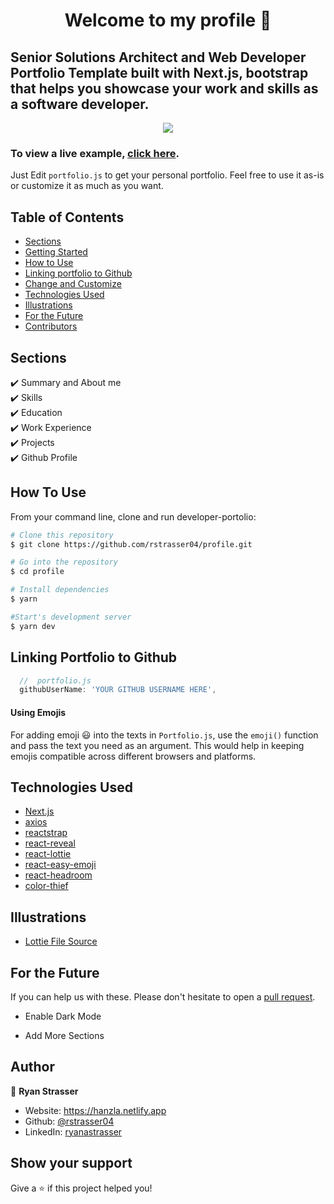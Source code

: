 <h1 align="center">Welcome to my profile 👋</h1>

## Senior Solutions Architect and Web Developer Portfolio Template built with Next.js, bootstrap that helps you showcase your work and skills as a software developer.

<p align="center">
  <kbd>
    <img src="https://user-images.githubusercontent.com/69007424/169091615-45ce7c3b-0b19-4d27-b10c-b093ee60e5ae.png"></img>
  </kbd>
</p>

### To view a live example, **[click here](https://ryanstrasser.netlify.app/)**.

Just Edit `portfolio.js` to get your personal portfolio. Feel free to use it as-is or customize it as much as you want.

## Table of Contents

-   [Sections](#sections)
-   [Getting Started](#getting-started)
-   [How to Use](#how-to-use)
-   [Linking portfolio to Github](#linking-portfolio-to-github)
-   [Change and Customize](#change-and-customize-every-section-according-to-your-need)
-   [Technologies Used](#technologies-used)
-   [Illustrations](#illustrations)
-   [For the Future](#for-the-future)
-   [Contributors](#project-maintainers)

## Sections

✔️ Summary and About me\
✔️ Skills\
✔️ Education\
✔️ Work Experience\
✔️ Projects\
✔️ Github Profile

## How To Use

From your command line, clone and run developer-portolio:

```bash
# Clone this repository
$ git clone https://github.com/rstrasser04/profile.git

# Go into the repository
$ cd profile

# Install dependencies
$ yarn

#Start's development server
$ yarn dev
```

## Linking Portfolio to Github

```javascript
  //  portfolio.js
  githubUserName: 'YOUR GITHUB USERNAME HERE',
```

#### Using Emojis

For adding emoji 😃 into the texts in `Portfolio.js`, use the `emoji()` function and pass the text you need as an argument. This would help in keeping emojis compatible across different browsers and platforms.

## Technologies Used

-   [Next.js](https://nextjs.org/)
-   [axios](https://www.npmjs.com/package/axios)
-   [reactstrap](https://reactstrap.github.io/)
-   [react-reveal](https://www.react-reveal.com/)
-   [react-lottie](https://www.npmjs.com/package/react-lottie)
-   [react-easy-emoji](https://github.com/appfigures/react-easy-emoji)
-   [react-headroom](https://github.com/KyleAMathews/react-headroom)
-   [color-thief](https://github.com/lokesh/color-thief)

## Illustrations

-   [Lottie File Source](https://lottiefiles.com)

## For the Future

If you can help us with these. Please don't hesitate to open a [pull request](https://github.com/saadpasta/developerFolio/pulls).

-   Enable Dark Mode

-   Add More Sections

## Author

👤 **Ryan Strasser**

-   Website: https://hanzla.netlify.app
-   Github: [@rstrasser04](https://github.com/rstrasser04)
-   LinkedIn: [ryanastrasser](https://www.linkedin.com/in/ryanastrasser)

## Show your support

Give a ⭐️ if this project helped you!
